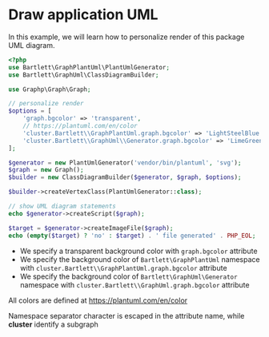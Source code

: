 <!-- markdownlint-disable MD013 -->
# Draw application UML

In this example, we will learn how to personalize render of this package UML diagram.

```php
<?php
use Bartlett\GraphPlantUml\PlantUmlGenerator;
use Bartlett\GraphUml\ClassDiagramBuilder;

use Graphp\Graph\Graph;

// personalize render
$options = [
    'graph.bgcolor' => 'transparent',
    // https://plantuml.com/en/color
    'cluster.Bartlett\\GraphPlantUml.graph.bgcolor' => 'LightSteelBlue',
    'cluster.Bartlett\\GraphUml\\Generator.graph.bgcolor' => 'LimeGreen',
];

$generator = new PlantUmlGenerator('vendor/bin/plantuml', 'svg');
$graph = new Graph();
$builder = new ClassDiagramBuilder($generator, $graph, $options);

$builder->createVertexClass(PlantUmlGenerator::class);

// show UML diagram statements
echo $generator->createScript($graph);

$target = $generator->createImageFile($graph);
echo (empty($target) ? 'no' : $target) . ' file generated' . PHP_EOL;
```

* We specify a transparent background color with `graph.bgcolor` attribute
* We specify the background color of `Bartlett\GraphPlantUml` namespace with `cluster.Bartlett\\GraphPlantUml.graph.bgcolor` attribute
* We specify the background color of `Bartlett\GraphUml\Generator` namespace with `cluster.Bartlett\\GraphUml.graph.bgcolor` attribute

All colors are defined at <https://plantuml.com/en/color>

Namespace separator character is escaped in the attribute name, while **cluster** identify a subgraph
